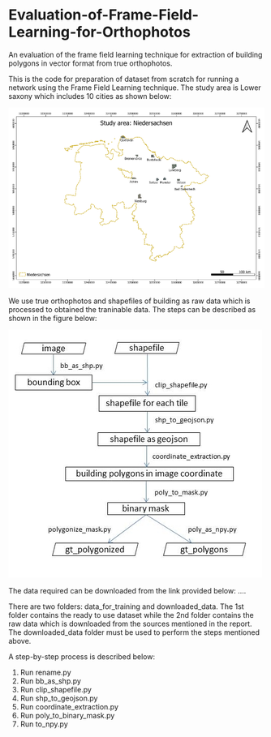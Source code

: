 # Evaluation-of-Frame-Field-Learning-for-Orthophotos
An evaluation of the frame field learning technique for extraction of building polygons in vector format from true orthophotos.

This is the code for preparation of dataset from scratch for running a network using the Frame Field Learning technique. The study area is Lower saxony which includes 10 cities as shown below:

![alt text](images/study_area_niedersachsen.png)

We use true orthophotos and shapefiles of building as raw data which is processed to obtained the traninable data. The steps can be described as shown in the figure below:

![alt text](images/data_method.jpg)

The data required can be downloaded from the link provided below:
....

There are two folders: data_for_training and downloaded_data. The 1st folder contains the ready to use dataset while the 2nd folder contains the raw data which is downloaded from the sources mentioned in the report. The downloaded_data folder must be used to perform the steps mentioned above. 

A step-by-step process is described below:

1. Run rename.py
2. Run bb_as_shp.py
3. Run clip_shapefile.py
4. Run shp_to_geojson.py
5. Run coordinate_extraction.py
6. Run poly_to_binary_mask.py
7. Run to_npy.py


